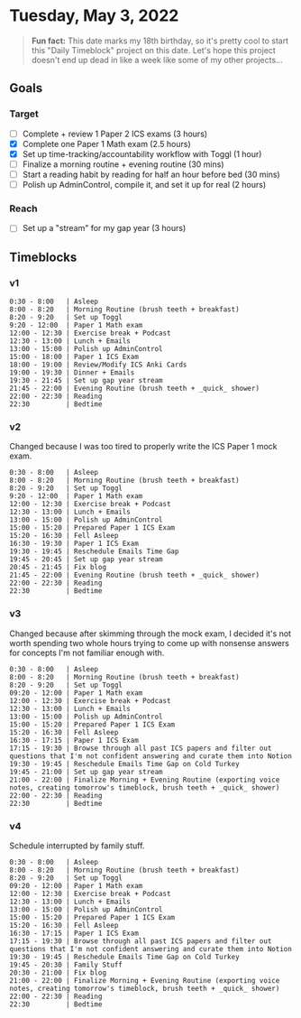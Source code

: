 # Tuesday, May 3, 2022

> **Fun fact:** This date marks my 18th birthday, so it's pretty cool to start this "Daily Timeblock" project on this date. Let's hope this project doesn't end up dead in like a week like some of my other projects...

## Goals

### Target

- [ ] Complete + review 1 Paper 2 ICS exams (3 hours)
- [x] Complete one Paper 1 Math exam (2.5 hours)
- [x] Set up time-tracking/accountability workflow with Toggl (1 hour)
- [ ] Finalize a morning routine + evening routine (30 mins)
- [ ] Start a reading habit by reading for half an hour before bed (30 mins)
- [ ] Polish up AdminControl, compile it, and set it up for real (2 hours)

### Reach

- [ ] Set up a "stream" for my gap year (3 hours)

## Timeblocks

### v1

```timeblock
0:30 - 8:00   | Asleep
8:00 - 8:20   | Morning Routine (brush teeth + breakfast)
8:20 - 9:20   | Set up Toggl
9:20 - 12:00  | Paper 1 Math exam
12:00 - 12:30 | Exercise break + Podcast
12:30 - 13:00 | Lunch + Emails
13:00 - 15:00 | Polish up AdminControl
15:00 - 18:00 | Paper 1 ICS Exam
18:00 - 19:00 | Review/Modify ICS Anki Cards
19:00 - 19:30 | Dinner + Emails
19:30 - 21:45 | Set up gap year stream
21:45 - 22:00 | Evening Routine (brush teeth + _quick_ shower)
22:00 - 22:30 | Reading
22:30         | Bedtime
```

### v2

Changed because I was too tired to properly write the ICS Paper 1 mock exam.

```timeblock
0:30 - 8:00   | Asleep
8:00 - 8:20   | Morning Routine (brush teeth + breakfast)
8:20 - 9:20   | Set up Toggl
9:20 - 12:00  | Paper 1 Math exam
12:00 - 12:30 | Exercise break + Podcast
12:30 - 13:00 | Lunch + Emails
13:00 - 15:00 | Polish up AdminControl
15:00 - 15:20 | Prepared Paper 1 ICS Exam
15:20 - 16:30 | Fell Asleep
16:30 - 19:30 | Paper 1 ICS Exam
19:30 - 19:45 | Reschedule Emails Time Gap
19:45 - 20:45 | Set up gap year stream
20:45 - 21:45 | Fix blog
21:45 - 22:00 | Evening Routine (brush teeth + _quick_ shower)
22:00 - 22:30 | Reading
22:30         | Bedtime
```

### v3

Changed because after skimming through the mock exam, I decided it's not worth spending two whole hours trying to come up with nonsense answers for concepts I'm not familiar enough with.

```timeblock
0:30 - 8:00   | Asleep
8:00 - 8:20   | Morning Routine (brush teeth + breakfast)
8:20 - 9:20   | Set up Toggl
09:20 - 12:00 | Paper 1 Math exam
12:00 - 12:30 | Exercise break + Podcast
12:30 - 13:00 | Lunch + Emails
13:00 - 15:00 | Polish up AdminControl
15:00 - 15:20 | Prepared Paper 1 ICS Exam
15:20 - 16:30 | Fell Asleep
16:30 - 17:15 | Paper 1 ICS Exam
17:15 - 19:30 | Browse through all past ICS papers and filter out questions that I'm not confident answering and curate them into Notion
19:30 - 19:45 | Reschedule Emails Time Gap on Cold Turkey
19:45 - 21:00 | Set up gap year stream
21:00 - 22:00 | Finalize Morning + Evening Routine (exporting voice notes, creating tomorrow's timeblock, brush teeth + _quick_ shower)
22:00 - 22:30 | Reading
22:30         | Bedtime
```

### v4

Schedule interrupted by family stuff.

```timeblock
0:30 - 8:00   | Asleep
8:00 - 8:20   | Morning Routine (brush teeth + breakfast)
8:20 - 9:20   | Set up Toggl
09:20 - 12:00 | Paper 1 Math exam
12:00 - 12:30 | Exercise break + Podcast
12:30 - 13:00 | Lunch + Emails
13:00 - 15:00 | Polish up AdminControl
15:00 - 15:20 | Prepared Paper 1 ICS Exam
15:20 - 16:30 | Fell Asleep
16:30 - 17:15 | Paper 1 ICS Exam
17:15 - 19:30 | Browse through all past ICS papers and filter out questions that I'm not confident answering and curate them into Notion
19:30 - 19:45 | Reschedule Emails Time Gap on Cold Turkey
19:45 - 20:30 | Family Stuff
20:30 - 21:00 | Fix blog
21:00 - 22:00 | Finalize Morning + Evening Routine (exporting voice notes, creating tomorrow's timeblock, brush teeth + _quick_ shower)
22:00 - 22:30 | Reading
22:30         | Bedtime
```

